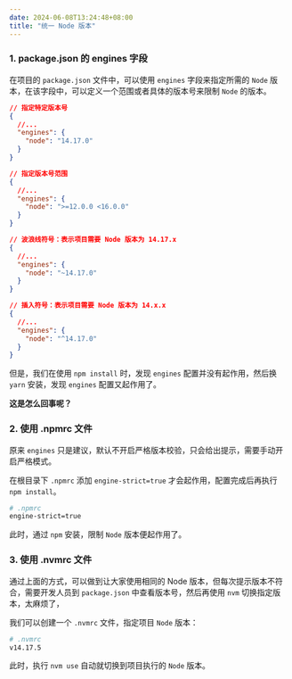 ```yaml
---
date: 2024-06-08T13:24:48+08:00
title: "统一 Node 版本"
---
```


### 1\. package.json 的 engines 字段

在项目的 `package.json` 文件中，可以使用 `engines` 字段来指定所需的 `Node` 版本，在该字段中，可以定义一个范围或者具体的版本号来限制 `Node` 的版本。

```json
// 指定特定版本号
{
  //...
  "engines": {
    "node": "14.17.0"
  }
}
```

```json
// 指定版本号范围
{
  //...
  "engines": {
    "node": ">=12.0.0 <16.0.0"
  }
}
```

```json
// 波浪线符号：表示项目需要 Node 版本为 14.17.x
{
  //...
  "engines": {
    "node": "~14.17.0"
  }
}
```

```json
// 插入符号：表示项目需要 Node 版本为 14.x.x
{
  //...
  "engines": {
    "node": "^14.17.0"
  }
}
```

但是，我们在使用 `npm install` 时，发现 `engines` 配置并没有起作用，然后换 `yarn` 安装，发现 `engines` 配置又起作用了。

**这是怎么回事呢？**

### 2\. 使用 .npmrc 文件

原来 `engines` 只是建议，默认不开启严格版本校验，只会给出提示，需要手动开启严格模式。

在根目录下 `.npmrc` 添加 `engine-strict=true` 才会起作用，配置完成后再执行 `npm install`。

```sh
# .npmrc
engine-strict=true
```

此时，通过 `npm` 安装，限制 `Node` 版本便起作用了。

### 3\. 使用 .nvmrc 文件

通过上面的方式，可以做到让大家使用相同的 Node 版本，但每次提示版本不符合，需要开发人员到 `package.json` 中查看版本号，然后再使用 `nvm` 切换指定版本，太麻烦了，

我们可以创建一个 `.nvmrc` 文件，指定项目 `Node` 版本：

```sh
# .nvmrc
v14.17.5
```

此时，执行 `nvm use` 自动就切换到项目执行的 `Node` 版本。